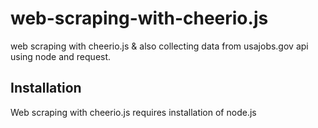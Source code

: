 # web-scraping-with-cheerio.js
web scraping with cheerio.js &amp; also collecting data from usajobs.gov api using node and request.

## Installation
Web scraping with cheerio.js requires installation of node.js
